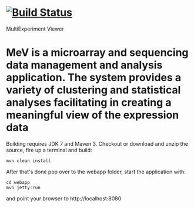 [![Build Status](https://travis-ci.org/lev-kuznetsov/mev.svg?branch=crystal)](https://travis-ci.org/lev-kuznetsov/mev)
===

MultiExperiment Viewer

MeV is a microarray and sequencing data management and analysis application. The system provides a variety of clustering and statistical analyses facilitating in creating a meaningful view of the expression data
===

Building requires JDK 7 and Maven 3. Checkout or download and unzip the source, fire up a terminal and build:
```
mvn clean install
```
After that's done pop over to the webapp folder, start the application with:
```
cd webapp
mvn jetty:run
```
and point your browser to http://localhost:8080
